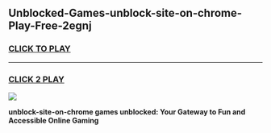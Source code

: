 
## Unblocked-Games-unblock-site-on-chrome-Play-Free-2egnj
<h3>
<a href="https://premium76.site?title=unblock-site-on-chrome&ref=18A1">CLICK TO PLAY</a></h3>
<hr>

<h3>
<a href="https://premium76.site?title=unblock-site-on-chrome&ref=18A1">CLICK 2 PLAY</a>
  
</h3>

<a href="https://premium76.site?title=unblock-site-on-chrome&ref=18A1"><img src="https://clearcache.store/games.png"></a>


**unblock-site-on-chrome games unblocked: Your Gateway to Fun and Accessible Online Gaming**
